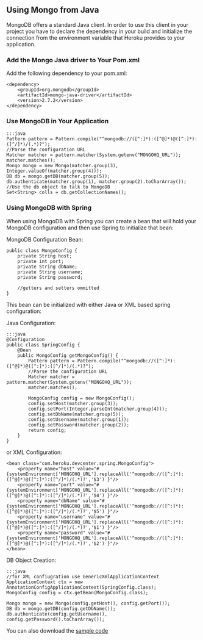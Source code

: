 ## Using Mongo from Java

MongoDB offers a standard Java client. In order to use this client in your project you have to declare the dependency in your build and initialize the connection from the environment variable that Heroku provides to your application.

### Add the Mongo Java driver to Your Pom.xml

Add the following dependency to your pom.xml:

    <dependency>
        <groupId>org.mongodb</groupId>
        <artifactId>mongo-java-driver</artifactId>
        <version>2.7.2</version>
    </dependency>

### Use MongoDB in Your Application

    :::java
    Pattern pattern = Pattern.compile("^mongodb://([^:]*):([^@]*)@([^:]*):([^/]*)/(.*)?");
    //Parse the configuration URL
    Matcher matcher = pattern.matcher(System.getenv("MONGOHQ_URL"));
    matcher.matches();
    Mongo mongo = new Mongo(matcher.group(3), Integer.valueOf(matcher.group(4)));
    DB db = mongo.getDB(matcher.group(5));
    db.authenticate(matcher.group(1), matcher.group(2).toCharArray());
    //Use the db object to talk to MongoDB
    Set<String> colls = db.getCollectionNames();

### Using MongoDB with Spring

When using MongoDB with Spring you can create a bean that will hold your MongoDB configuration and then use Spring to initialize that bean:

MongoDB Configuration Bean:

    public class MongoConfig {
        private String host;
        private int port;
        private String dbName;
        private String username;
        private String password;

        //getters and setters ommitted
    }

This bean can be initialized with either Java or XML based spring configuration:

Java Configuration:

    :::java
    @Configuration
    public class SpringConfig {
        @Bean
        public MongoConfig getMongoConfig() {
            Pattern pattern = Pattern.compile("^mongodb://([^:]*):([^@]*)@([^:]*):([^/]*)/(.*)?");
            //Parse the configuration URL
            Matcher matcher = pattern.matcher(System.getenv("MONGOHQ_URL"));
            matcher.matches();
        
            MongoConfig config = new MongoConfig();
            config.setHost(matcher.group(3));
            config.setPort(Integer.parseInt(matcher.group(4)));
            config.setDbName(matcher.group(5));
            config.setUsername(matcher.group(1));
            config.setPassword(matcher.group(2));
            return config;
        }
    }

or XML Configuration:

    <bean class="com.heroku.devcenter.spring.MongoConfig">
        <property name="host" value="#{systemEnvironment['MONGOHQ_URL'].replaceAll('^mongodb://([^:]*):([^@]*)@([^:]*):([^/]*)/(.*)?','$3') }"/>
        <property name="port" value="#{systemEnvironment['MONGOHQ_URL'].replaceAll('^mongodb://([^:]*):([^@]*)@([^:]*):([^/]*)/(.*)?','$4') }"/>
        <property name="dbName" value="#{systemEnvironment['MONGOHQ_URL'].replaceAll('^mongodb://([^:]*):([^@]*)@([^:]*):([^/]*)/(.*)?','$5') }"/>
        <property name="username" value="#{systemEnvironment['MONGOHQ_URL'].replaceAll('^mongodb://([^:]*):([^@]*)@([^:]*):([^/]*)/(.*)?','$1') }"/>
        <property name="password" value="#{systemEnvironment['MONGOHQ_URL'].replaceAll('^mongodb://([^:]*):([^@]*)@([^:]*):([^/]*)/(.*)?','$2') }"/>
    </bean>

DB Object Creation:

    :::java
    //for XML confiugration use GenericXmlApplicationContext
    ApplicationContext ctx = new AnnotationConfigApplicationContext(SpringConfig.class);
    MongoConfig config = ctx.getBean(MongoConfig.class);		

    Mongo mongo = new Mongo(config.getHost(), config.getPort());
    DB db = mongo.getDB(config.getDbName());
    db.authenticate(config.getUsername(), config.getPassword().toCharArray());

You can also download the [sample code](http://github.com/heroku/devcenter-mongo-java.git)
